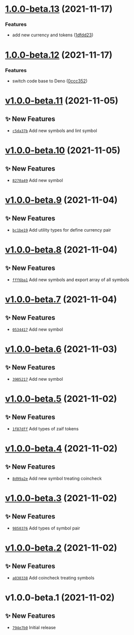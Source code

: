 # [1.0.0-beta.13](https://github.com/coinset/cc-types/compare/v1.0.0-beta.12...v1.0.0-beta.13) (2021-11-17)


### Features

* add new currency and tokens ([1dfdd23](https://github.com/coinset/cc-types/commit/1dfdd23864c0e784d3656c23ebf4a3dcb199f1f3))

# [1.0.0-beta.12](https://github.com/coinset/cc-types/compare/v1.0.0-beta.11...v1.0.0-beta.12) (2021-11-17)


### Features

* switch code base to Deno ([0ccc352](https://github.com/coinset/cc-types/commit/0ccc3522da16c82360de61c10a288f4f35c8cf8e))

# [v1.0.0-beta.11](https://github.com/TomokiMiyauci/cryptocurrency-types/compare/v1.0.0-beta.10...v1.0.0-beta.11) (2021-11-05)

## ✨ New Features

- [`c5da37b`](https://github.com/TomokiMiyauci/cryptocurrency-types/commit/c5da37b) Add new symbols and lint symbol

# [v1.0.0-beta.10](https://github.com/TomokiMiyauci/cryptocurrency-types/compare/v1.0.0-beta.9...v1.0.0-beta.10) (2021-11-05)

## ✨ New Features

- [`8270a49`](https://github.com/TomokiMiyauci/cryptocurrency-types/commit/8270a49) Add new symbol

# [v1.0.0-beta.9](https://github.com/TomokiMiyauci/cryptocurrency-types/compare/v1.0.0-beta.8...v1.0.0-beta.9) (2021-11-04)

## ✨ New Features

- [`bc1be19`](https://github.com/TomokiMiyauci/cryptocurrency-types/commit/bc1be19) Add utility types for define currency pair

# [v1.0.0-beta.8](https://github.com/TomokiMiyauci/cryptocurrency-types/compare/v1.0.0-beta.7...v1.0.0-beta.8) (2021-11-04)

## ✨ New Features

- [`fff6ba1`](https://github.com/TomokiMiyauci/cryptocurrency-types/commit/fff6ba1) Add new symbols and export array of all symbols

# [v1.0.0-beta.7](https://github.com/TomokiMiyauci/cryptocurrency-types/compare/v1.0.0-beta.6...v1.0.0-beta.7) (2021-11-04)

## ✨ New Features

- [`0534417`](https://github.com/TomokiMiyauci/cryptocurrency-types/commit/0534417) Add new symbol

# [v1.0.0-beta.6](https://github.com/TomokiMiyauci/cryptocurrency-types/compare/v1.0.0-beta.5...v1.0.0-beta.6) (2021-11-03)

## ✨ New Features

- [`3905217`](https://github.com/TomokiMiyauci/cryptocurrency-types/commit/3905217) Add new symbol

# [v1.0.0-beta.5](https://github.com/TomokiMiyauci/cryptocurrency-types/compare/v1.0.0-beta.4...v1.0.0-beta.5) (2021-11-02)

## ✨ New Features

- [`1f87dff`](https://github.com/TomokiMiyauci/cryptocurrency-types/commit/1f87dff) Add types of zaif tokens

# [v1.0.0-beta.4](https://github.com/TomokiMiyauci/cryptocurrency-types/compare/v1.0.0-beta.3...v1.0.0-beta.4) (2021-11-02)

## ✨ New Features

- [`8d99a2e`](https://github.com/TomokiMiyauci/cryptocurrency-types/commit/8d99a2e) Add new symbol treating coincheck

# [v1.0.0-beta.3](https://github.com/TomokiMiyauci/cryptocurrency-types/compare/v1.0.0-beta.2...v1.0.0-beta.3) (2021-11-02)

## ✨ New Features

- [`9850376`](https://github.com/TomokiMiyauci/cryptocurrency-types/commit/9850376) Add types of symbol pair

# [v1.0.0-beta.2](https://github.com/TomokiMiyauci/cryptocurrency-types/compare/v1.0.0-beta.1...v1.0.0-beta.2) (2021-11-02)

## ✨ New Features

- [`a030338`](https://github.com/TomokiMiyauci/cryptocurrency-types/commit/a030338) Add coincheck treating symbols

# v1.0.0-beta.1 (2021-11-02)

## ✨ New Features

- [`794e7b0`](https://github.com/TomokiMiyauci/cryptocurrency-types/commit/794e7b0) Initial release
